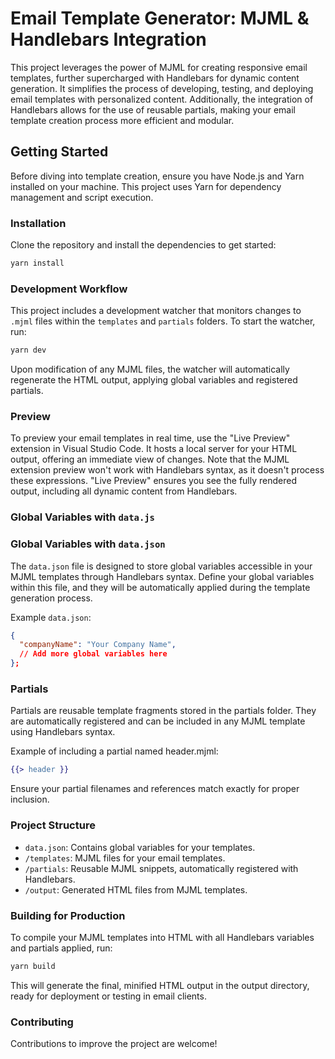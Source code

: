 # Email Template Generator: MJML & Handlebars Integration

This project leverages the power of MJML for creating responsive email templates, further supercharged with Handlebars for dynamic content generation. It simplifies the process of developing, testing, and deploying email templates with personalized content. Additionally, the integration of Handlebars allows for the use of reusable partials, making your email template creation process more efficient and modular.

## Getting Started

Before diving into template creation, ensure you have Node.js and Yarn installed on your machine. This project uses Yarn for dependency management and script execution.

### Installation

Clone the repository and install the dependencies to get started:

```bash
yarn install
```

### Development Workflow

This project includes a development watcher that monitors changes to `.mjml` files within the `templates` and `partials` folders. To start the watcher, run:

```bash
yarn dev
```

Upon modification of any MJML files, the watcher will automatically regenerate the HTML output, applying global variables and registered partials.

### Preview

To preview your email templates in real time, use the "Live Preview" extension in Visual Studio Code. It hosts a local server for your HTML output, offering an immediate view of changes. Note that the MJML extension preview won't work with Handlebars syntax, as it doesn't process these expressions. "Live Preview" ensures you see the fully rendered output, including all dynamic content from Handlebars.

### Global Variables with `data.js`

### Global Variables with `data.json`

The `data.json` file is designed to store global variables accessible in your MJML templates through Handlebars syntax. Define your global variables within this file, and they will be automatically applied during the template generation process.

Example `data.json`:

```json
{
  "companyName": "Your Company Name",
  // Add more global variables here
};
```

### Partials

Partials are reusable template fragments stored in the partials folder. They are automatically registered and can be included in any MJML template using Handlebars syntax.

Example of including a partial named header.mjml:

```handlebars
{{> header }}
```

Ensure your partial filenames and references match exactly for proper inclusion.

### Project Structure

* `data.json`: Contains global variables for your templates.
* `/templates`: MJML files for your email templates.
* `/partials`: Reusable MJML snippets, automatically registered with Handlebars.
* `/output`: Generated HTML files from MJML templates.

### Building for Production

To compile your MJML templates into HTML with all Handlebars variables and partials applied, run:

```bash
yarn build
```

This will generate the final, minified HTML output in the output directory, ready for deployment or testing in email clients.

### Contributing

Contributions to improve the project are welcome!
